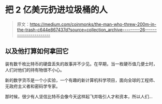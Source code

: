 # 把 2 亿美元扔进垃圾桶的人

> 原文：<https://medium.com/coinmonks/the-man-who-threw-200m-in-the-trash-c644e867437d?source=collection_archive---------26----------------------->

## 以及他打算如何拿回它

装有数千枚比特币的硬盘丢失的故事并不少见。在早期，当一枚硬币值几便士时，人们对他们的持有物很不小心。

新的数字货币是一个小实验，一个有趣的新计算机科学项目，面向全球的工程师、无政府主义者和密码学专家。

那时候，很少有人坚信比特币会像今天这样起飞并吸引人才和资本，所以人们…